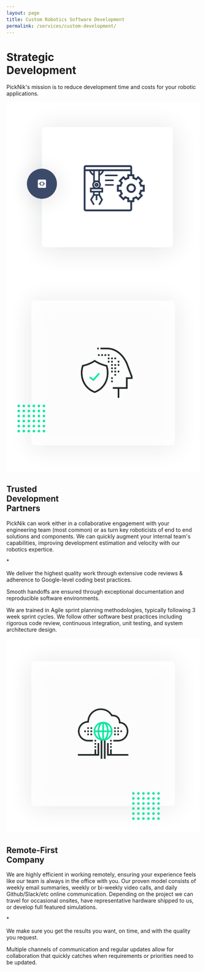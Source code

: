 ```yaml
---
layout: page
title: Custom Robotics Software Development
permalink: /services/custom-development/
---
```

<div class="container">
    <div class="services-robotic-section-main">
        <div class="row align-items-center">
            <div class="col-12 col-lg-6">
                <h1>Strategic<br/> Development</h1>
                <p>
                    PickNik's mission is to reduce development time and costs for your robotic applications.
                </p>
            </div>
            <div class="col-12 col-lg-6">
                <img src="/assets/images/redesign/custom-development-main.png" alt="custom development image">
            </div>
        </div>
    </div>
</div>
<div class="container-fluid bg-grey">
    <div class="container">
        <div class="services-robotic-card-wrapper">
           <div class="row align-items-center">
                <div class="col-12 col-lg-6">
                    <img src="/assets/images/redesign/trusted.png" alt="Trusted Development Partners">
                </div>
                <div class="col-12 col-lg-6">
                    <h2>Trusted<br/> Development<br/> Partners</h2>
                    <p>
                        PickNik can work either in a collaborative engagement with your engineering team (most common) or as turn key roboticists of end to end solutions and components. We can quickly augment your internal team's capabilities, improving development estimation and velocity with our robotics expertice.
                    </p>
                </div>
            </div>
        </div>
        <div class="services-robotic-card-wrapper">
           <div class="row align-items-center">
                <div class="col-12 col-lg-6">
                    <div class="services-brand-content">
                        <span>*</span>
                        <p>
                            We deliver the highest quality work through extensive code reviews & adherence to Google-level coding best practices.
                        </p>
                    </div>
                </div>
                <div class="col-12 col-lg-6">
                    <p>
                        Smooth handoffs are ensured through exceptional documentation and reproducible software environments.
                    </p>
                    <p>
                        We are trained in Agile sprint planning methodologies, typically following 3 week sprint cycles. We follow other software best practices including rigorous code review, continuous integration, unit testing, and system architecture design.
                    </p>
                </div>
            </div>
        </div>
        <div class="services-robotic-card-wrapper">
           <div class="row align-items-center">
                <div class="col-12 col-lg-6">
                    <img src="/assets/images/redesign/remote-first.png" alt="Remote-First Company">
                </div>
                <div class="col-12 col-lg-6">
                    <h2>Remote-First<br/>Company</h2>
                    <p>
                        We are highly efficient in working remotely, ensuring your experience feels like our team is always in the office with you. Our proven model consists of weekly email summaries, weekly or bi-weekly video calls, and daily Github/Slack/etc online communication. Depending on the project we can travel for occasional onsites, have representative hardware shipped to us, or develop full featured simulations.
                    </p>
                </div>
            </div>
        </div>
        <div class="services-robotic-card-wrapper">
           <div class="row align-items-center">
                <div class="col-12 col-lg-6">
                    <div class="services-brand-content">
                        <span>*</span>
                        <p>
                            We make sure you get the results
                            you want, on time, and with the quality you request.
                        </p>
                    </div>
                </div>
                <div class="col-12 col-lg-6">
                    <p>
                        Multiple channels of communication and regular updates allow for collaboration that quickly catches when requirements or priorities need to be updated.
                    </p>
                </div>
            </div>
        </div>
    </div>
</div>
